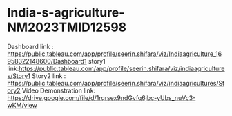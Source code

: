 # India-s-agriculture-NM2023TMID12598
Dashboard link : https://public.tableau.com/app/profile/seerin.shifara/viz/Indiaagriculture_16958322148600/Dashboard1
story1 link:https://public.tableau.com/app/profile/seerin.shifara/viz/indiaagricultures/Story1
Story2 link : https://public.tableau.com/app/profile/seerin.shifara/viz/indiaagricultures/Story2
Video Demonstration link: https://drive.google.com/file/d/1rqrsex9ndGvfq6jbc-yUbs_nuVc3-wKM/view

